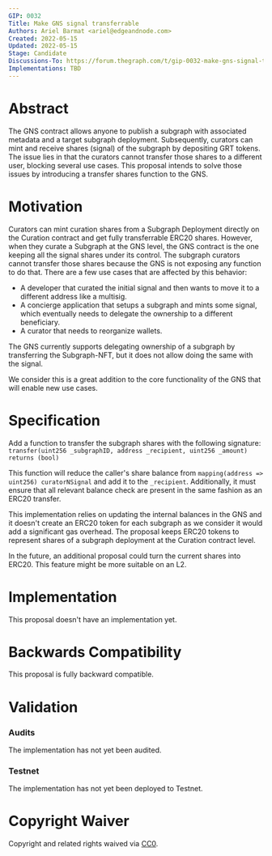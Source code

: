 ```yaml
---
GIP: 0032
Title: Make GNS signal transferrable
Authors: Ariel Barmat <ariel@edgeandnode.com>
Created: 2022-05-15
Updated: 2022-05-15
Stage: Candidate
Discussions-To: https://forum.thegraph.com/t/gip-0032-make-gns-signal-transferrable/3338
Implementations: TBD
---
```


# Abstract

The GNS contract allows anyone to publish a subgraph with associated metadata and a target subgraph deployment. Subsequently, curators can mint and receive shares (signal) of the subgraph by depositing GRT tokens. The issue lies in that the curators cannot transfer those shares to a different user, blocking several use cases. This proposal intends to solve those issues by introducing a transfer shares function to the GNS.

# Motivation

Curators can mint curation shares from a Subgraph Deployment directly on the Curation contract and get fully transferrable ERC20 shares. However, when they curate a Subgraph at the GNS level, the GNS contract is the one keeping all the signal shares under its control. The subgraph curators cannot transfer those shares because the GNS is not exposing any function to do that. There are a few use cases that are affected by this behavior:

- A developer that curated the initial signal and then wants to move it to a different address like a multisig.
- A concierge application that setups a subgraph and mints some signal, which eventually needs to delegate the ownership to a different beneficiary.
- A curator that needs to reorganize wallets.

The GNS currently supports delegating ownership of a subgraph by transferring the Subgraph-NFT, but it does not allow doing the same with the signal.

We consider this is a great addition to the core functionality of the GNS that will enable new use cases.

# Specification

Add a function to transfer the subgraph shares with the following signature: `transfer(uint256 _subgraphID, address _recipient, uint256 _amount) returns (bool)`

This function will reduce the caller's share balance from `mapping(address => uint256) curatorNSignal` and add it to the `_recipient`. Additionally, it must ensure that all relevant balance check are present in the same fashion as an ERC20 transfer.

This implementation relies on updating the internal balances in the GNS and it doesn't create an ERC20 token for each subgraph as we consider it would add a significant gas overhead. The proposal keeps ERC20 tokens to represent shares of a subgraph deployment at the Curation contract level.

In the future, an additional proposal could turn the current shares into ERC20. This feature might be more suitable on an L2.

# Implementation

This proposal doesn't have an implementation yet.

# Backwards Compatibility

This proposal is fully backward compatible.

# Validation

### Audits

The implementation has not yet been audited.

### Testnet

The implementation has not yet been deployed to Testnet.

# Copyright Waiver

Copyright and related rights waived via [CC0](https://creativecommons.org/publicdomain/zero/1.0/).
